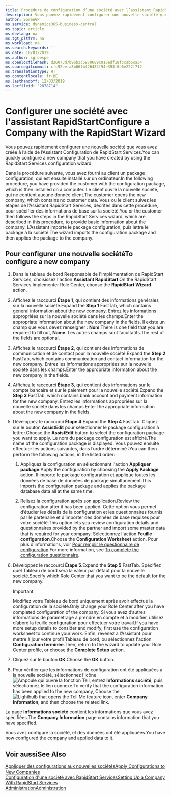 ```yaml
---
title: Procédure de configuration d’une société avec l’assistant RapidStart | Microsoft Docs
description: Vous pouvez rapidement configurer une nouvelle société que vous avez créée à l’aide de l’Assistant Configuration de RapidStart Services.
author: SorenGP
ms.service: dynamics365-business-central
ms.topic: article
ms.devlang: na
ms.tgt_pltfrm: na
ms.workload: na
ms.search.keywords: ''
ms.date: 10/01/2019
ms.author: sgroespe
ms.openlocfilehash: d26073d7b96b3c5970689c916edf18fccab6ca34
ms.sourcegitcommit: cfc92eefa8b06fb426482f54e393f0e6e222f712
ms.translationtype: HT
ms.contentlocale: fr-BE
ms.lasthandoff: 12/03/2019
ms.locfileid: "2878714"
---
```

# <a name="configure-a-company-with-the-rapidstart-wizard"></a><span data-ttu-id="c9e1f-103">Configurer une société avec l'assistant RapidStart</span><span class="sxs-lookup"><span data-stu-id="c9e1f-103">Configure a Company with the RapidStart Wizard</span></span>
<span data-ttu-id="c9e1f-104">Vous pouvez rapidement configurer une nouvelle société que vous avez créée à l’aide de l’Assistant Configuration de RapidStart Services.</span><span class="sxs-lookup"><span data-stu-id="c9e1f-104">You can quickly configure a new company that you have created by using the RapidStart Services configuration wizard.</span></span>

<span data-ttu-id="c9e1f-105">Dans la procédure suivante, vous avez fourni au client un package configuration, qui est ensuite installé sur un ordinateur.</span><span class="sxs-lookup"><span data-stu-id="c9e1f-105">In the following procedure, you have provided the customer with the configuration package, which is then installed on a computer.</span></span> <span data-ttu-id="c9e1f-106">Le client ouvre la nouvelle société, qui ne contient aucune donnée client.</span><span class="sxs-lookup"><span data-stu-id="c9e1f-106">The customer opens the new company, which contains no customer data.</span></span> <span data-ttu-id="c9e1f-107">Vous ou le client suivez les étapes de l’Assistant RapidStart Services, décrites dans cette procédure, pour spécifier des informations de base sur la société.</span><span class="sxs-lookup"><span data-stu-id="c9e1f-107">You or the customer then follows the steps in the RapidStart Services wizard, which are described in this procedure, to provide basic information about the company.</span></span> <span data-ttu-id="c9e1f-108">L’Assistant importe le package configuration, puis lettre le package à la société.</span><span class="sxs-lookup"><span data-stu-id="c9e1f-108">The wizard imports the configuration package and then applies the package to the company.</span></span>  

## <a name="to-configure-a-new-company"></a><span data-ttu-id="c9e1f-109">Pour configurer une nouvelle société</span><span class="sxs-lookup"><span data-stu-id="c9e1f-109">To configure a new company</span></span>  
1. <span data-ttu-id="c9e1f-110">Dans le tableau de bord Responsable de l'implémentation de RapidStart Services, choisissez l'action **Assistant RapidStart**.</span><span class="sxs-lookup"><span data-stu-id="c9e1f-110">On the RapidStart Services Implementer Role Center, choose the **RapidStart Wizard** action.</span></span>  
2. <span data-ttu-id="c9e1f-111">Affichez le raccourci **Étape 1**, qui contient des informations générales sur la nouvelle société.</span><span class="sxs-lookup"><span data-stu-id="c9e1f-111">Expand the **Step 1** FastTab, which contains general information about the new company.</span></span> <span data-ttu-id="c9e1f-112">Entrez les informations appropriées sur la nouvelle société dans les champs.</span><span class="sxs-lookup"><span data-stu-id="c9e1f-112">Enter the appropriate information about the new company in the fields.</span></span> <span data-ttu-id="c9e1f-113">Il existe un champ que vous devez renseigner : **Nom**.</span><span class="sxs-lookup"><span data-stu-id="c9e1f-113">There is one field that you are required to fill out, **Name**.</span></span> <span data-ttu-id="c9e1f-114">Les autres champs sont facultatifs.</span><span class="sxs-lookup"><span data-stu-id="c9e1f-114">The rest of the fields are optional.</span></span>  
3. <span data-ttu-id="c9e1f-115">Affichez le raccourci **Étape 2**, qui contient des informations de communication et de contact pour la nouvelle société.</span><span class="sxs-lookup"><span data-stu-id="c9e1f-115">Expand the **Step 2** FastTab, which contains communication and contact information for the new company.</span></span> <span data-ttu-id="c9e1f-116">Entrez les informations appropriées sur la nouvelle société dans les champs.</span><span class="sxs-lookup"><span data-stu-id="c9e1f-116">Enter the appropriate information about the new company in the fields.</span></span>
4. <span data-ttu-id="c9e1f-117">Affichez le raccourci **Étape 3**, qui contient des informations sur le compte bancaire et sur le paiement pour la nouvelle société.</span><span class="sxs-lookup"><span data-stu-id="c9e1f-117">Expand the **Step 3** FastTab, which contains bank account and payment information for the new company.</span></span> <span data-ttu-id="c9e1f-118">Entrez les informations appropriées sur la nouvelle société dans les champs.</span><span class="sxs-lookup"><span data-stu-id="c9e1f-118">Enter the appropriate information about the new company in the fields.</span></span>  
5. <span data-ttu-id="c9e1f-119">Développez le raccourci **Étape 4**.</span><span class="sxs-lookup"><span data-stu-id="c9e1f-119">Expand the **Step 4** FastTab.</span></span> <span data-ttu-id="c9e1f-120">Cliquez sur le bouton **AssistEdit** pour sélectionner le package configuration à lettrer.</span><span class="sxs-lookup"><span data-stu-id="c9e1f-120">Choose the **AssistEdit** button to select the configuration package you want to apply.</span></span> <span data-ttu-id="c9e1f-121">Le nom du package configuration est affiché.</span><span class="sxs-lookup"><span data-stu-id="c9e1f-121">The name of the configuration package is displayed.</span></span> <span data-ttu-id="c9e1f-122">Vous pouvez ensuite effectuer les actions suivantes, dans l’ordre déterminé :</span><span class="sxs-lookup"><span data-stu-id="c9e1f-122">You can then perform the following actions, in the listed order:</span></span>  

    1. <span data-ttu-id="c9e1f-123">Appliquez la configuration en sélectionnant l'action **Appliquer package**.</span><span class="sxs-lookup"><span data-stu-id="c9e1f-123">Apply the configuration by choosing the **Apply Package** action.</span></span> <span data-ttu-id="c9e1f-124">Il importe le package configuration et applique toutes les données de base de données de package simultanément.</span><span class="sxs-lookup"><span data-stu-id="c9e1f-124">This imports the configuration package and applies the package database data all at the same time.</span></span>  

    2. <span data-ttu-id="c9e1f-125">Relisez la configuration après son application.</span><span class="sxs-lookup"><span data-stu-id="c9e1f-125">Review the configuration after it has been applied.</span></span> <span data-ttu-id="c9e1f-126">Cette option vous permet d’étudier les détails de la configuration et les questionnaires fournis par le partenaire et d’importer des données de base requises pour votre société.</span><span class="sxs-lookup"><span data-stu-id="c9e1f-126">This option lets you review configuration details and questionnaires provided by the partner and import some master data that is required for your company.</span></span> <span data-ttu-id="c9e1f-127">Sélectionnez l'action **Feuille configuration**.</span><span class="sxs-lookup"><span data-stu-id="c9e1f-127">Choose the **Configuration Worksheet** action.</span></span> <span data-ttu-id="c9e1f-128">Pour plus d’informations, voir [Pour remplir le questionnaire de configuration](admin-gather-customer-setup-values.md#to-complete-the-configuration-questionnaire).</span><span class="sxs-lookup"><span data-stu-id="c9e1f-128">For more information, see [To complete the configuration questionnaire](admin-gather-customer-setup-values.md#to-complete-the-configuration-questionnaire).</span></span>  

6. <span data-ttu-id="c9e1f-129">Développez le raccourci **Étape 5**.</span><span class="sxs-lookup"><span data-stu-id="c9e1f-129">Expand the **Step 5** FastTab.</span></span> <span data-ttu-id="c9e1f-130">Spécifiez quel Tableau de bord sera la valeur par défaut pour la nouvelle société.</span><span class="sxs-lookup"><span data-stu-id="c9e1f-130">Specify which Role Center that you want to be the default for the new company.</span></span>  

    > [!IMPORTANT]  
    >  <span data-ttu-id="c9e1f-131">Modifiez votre Tableau de bord uniquement après avoir effectué la configuration de la société.</span><span class="sxs-lookup"><span data-stu-id="c9e1f-131">Only change your Role Center after you have completed configuration of the company.</span></span> <span data-ttu-id="c9e1f-132">Si vous avez d’autres informations de paramétrage à prendre en compte et à modifier, utilisez d’abord la feuille configuration pour effectuer votre travail.</span><span class="sxs-lookup"><span data-stu-id="c9e1f-132">If you have more setup details to consider and modify, first use the configuration worksheet to continue your work.</span></span> <span data-ttu-id="c9e1f-133">Enfin, revenez à l’Assistant pour mettre à jour votre profil Tableau de bord, ou sélectionnez l'action **Configuration terminée**.</span><span class="sxs-lookup"><span data-stu-id="c9e1f-133">Then, return to the wizard to update your Role Center profile, or choose the **Complete Setup** action.</span></span>

7. <span data-ttu-id="c9e1f-134">Cliquez sur le bouton **OK**.</span><span class="sxs-lookup"><span data-stu-id="c9e1f-134">Choose the **OK** button.</span></span>  
8. <span data-ttu-id="c9e1f-135">Pour vérifier que les informations de configuration ont été appliquées à la nouvelle société, sélectionnez l'icône ![Ampoule qui ouvre la fonction Tell](media/ui-search/search_small.png "Dites-moi ce que vous voulez faire"), entrez **Informations société**, puis sélectionnez le lien connexe.</span><span class="sxs-lookup"><span data-stu-id="c9e1f-135">To verify that the configuration information has been applied to the new company, Choose the ![Lightbulb that opens the Tell Me feature](media/ui-search/search_small.png "Tell me what you want to do") icon, enter **Company Information**, and then choose the related link.</span></span>

<span data-ttu-id="c9e1f-136">La page **Informations société** contient les informations que vous avez spécifiées.</span><span class="sxs-lookup"><span data-stu-id="c9e1f-136">The **Company Information** page contains information that you have specified.</span></span>   

<span data-ttu-id="c9e1f-137">Vous avez configuré la société, et des données ont été appliquées.</span><span class="sxs-lookup"><span data-stu-id="c9e1f-137">You have now configured the company and applied data to it.</span></span>  

## <a name="see-also"></a><span data-ttu-id="c9e1f-138">Voir aussi</span><span class="sxs-lookup"><span data-stu-id="c9e1f-138">See Also</span></span>  
[<span data-ttu-id="c9e1f-139">Appliquer des configurations aux nouvelles sociétés</span><span class="sxs-lookup"><span data-stu-id="c9e1f-139">Apply Configurations to New Companies</span></span>](admin-apply-configuration-to-new-companies.md)  
[<span data-ttu-id="c9e1f-140">Configuration d'une société avec RapidStart Services</span><span class="sxs-lookup"><span data-stu-id="c9e1f-140">Setting Up a Company With RapidStart Services</span></span>](admin-set-up-a-company-with-rapidstart.md)  
[<span data-ttu-id="c9e1f-141">Administration</span><span class="sxs-lookup"><span data-stu-id="c9e1f-141">Administration</span></span>](admin-setup-and-administration.md)
